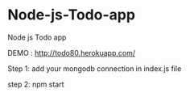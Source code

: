 # Node-js-Todo-app
Node js Todo app

DEMO : http://todo80.herokuapp.com/

Step 1:
add your mongodb connection in index.js file

step 2:
npm start
